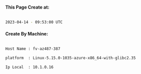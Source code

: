 
   
#### This Page Create at:

```bash

2023-04-14 - 09:53:00 UTC

```

#### Create By Machine:

```bash

Host Name : fv-az487-387

platform  : Linux-5.15.0-1035-azure-x86_64-with-glibc2.35

Ip Local  : 10.1.0.16

```

